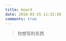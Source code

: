```yaml
---
title: board
date: 2018-03-25 11:32:58
comments: true
---
```


<blockquote class="blockquote-center">你想写的东西</blockquote>